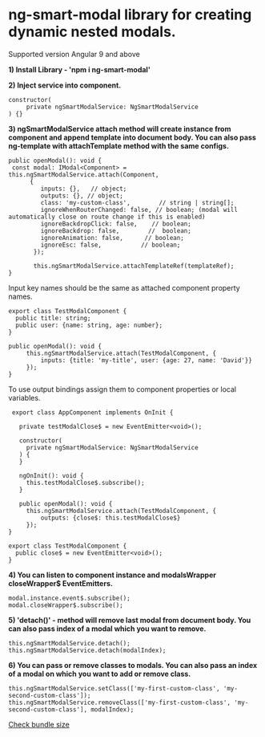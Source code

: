# ng-smart-modal library for creating dynamic nested modals.
Supported version Angular 9 and above

**1) Install Library - 'npm i ng-smart-modal'**

**2) Inject service into component.**

    constructor(
         private ngSmartModalService: NgSmartModalService
    ) {}

**3) ngSmartModalService attach method will create instance from component and append template into document body.
     You can also pass ng-template with attachTemplate method with the same configs.**

    public openModal(): void { 
     const modal: IModal<Component> = this.ngSmartModalService.attach(Component,
          {
             inputs: {},   // object;
             outputs: {}, // object;
             class: 'my-custom-class',        // string | string[];
             ignoreWhenRouterChanged: false, // boolean; (modal will automatically close on route change if this is enabled)
             ignoreBackdropClick: false,    // boolean;
             ignoreBackdrop: false,        //  boolean;
             ignoreAnimation: false,      // boolean;
             ignoreEsc: false,           // boolean;
           });
           
           this.ngSmartModalService.attachTemplateRef(templateRef);
    }
    
Input key names should be the same as attached component property names.

    export class TestModalComponent {
      public title: string;
      public user: {name: string, age: number};
    }
    
    public openModal(): void { 
         this.ngSmartModalService.attach(TestModalComponent, {
             inputs: {title: 'my-title', user: {age: 27, name: 'David'}}
         });
    }
    
To use output bindings assign them to component properties or local variables.

     export class AppComponent implements OnInit {
    
       private testModalClose$ = new EventEmitter<void>();
     
       constructor(
         private ngSmartModalService: NgSmartModalService
       ) {
       }
     
       ngOnInit(): void {
         this.testModalClose$.subscribe();
       }
     
       public openModal(): void {
         this.ngSmartModalService.attach(TestModalComponent, {
             outputs: {close$: this.testModalClose$}
         });
    }

    export class TestModalComponent {
      public close$ = new EventEmitter<void>();
    }

**4) You can listen to component instance and  modalsWrapper closeWrapper$ EventEmitters.**

    modal.instance.event$.subscribe();
    modal.closeWrapper$.subscribe();

**5) 'detach()' - method will remove last modal from document body. You can also pass index of a modal which you want to remove.**

    this.ngSmartModalService.detach();
    this.ngSmartModalService.detach(modalIndex);
    
**6) You can pass or remove classes to modals. You can also pass an index of a modal on which you want to add or remove class.**

    this.ngSmartModalService.setClass(['my-first-custom-class', 'my-second-custom-class']);
    this.ngSmartModalService.removeClass(['my-first-custom-class', 'my-second-custom-class'], modalIndex);

[Check bundle size](https://bundlephobia.com/result?p=ng-smart-modal@0.1.0)

